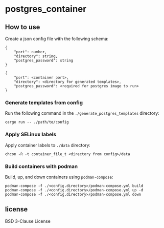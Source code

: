 # postgres_container

## How to use

Create a json config file with the following schema:

```
{
	"port": number,
	"directory": string,
	"postgres_password": string
}
```

```
{
	"port": <container port>,
	"directory": <directory for generated templates>,
	"postgres_password": <required for postgres image to run>
}
```

### Generate templates from config

Run the following command in the `./generate_postgres_templates` directory:

```
cargo run -- ./path/to/config
```

### Apply SELinux labels

Apply container labels to `./data` directory:

```
chcon -R -t container_file_t <directory from config>/data
```

### Build containers with podman

Build, up, and down containers using `podman-compose`:

```
podman-compose -f ./<config.directory>/podman-compose.yml build
podman-compose -f ./<config.directory>/podman-compose.yml up -d
podman-compose -f ./<config.directory>/podman-compose.yml down
```

## license

BSD 3-Clause License
